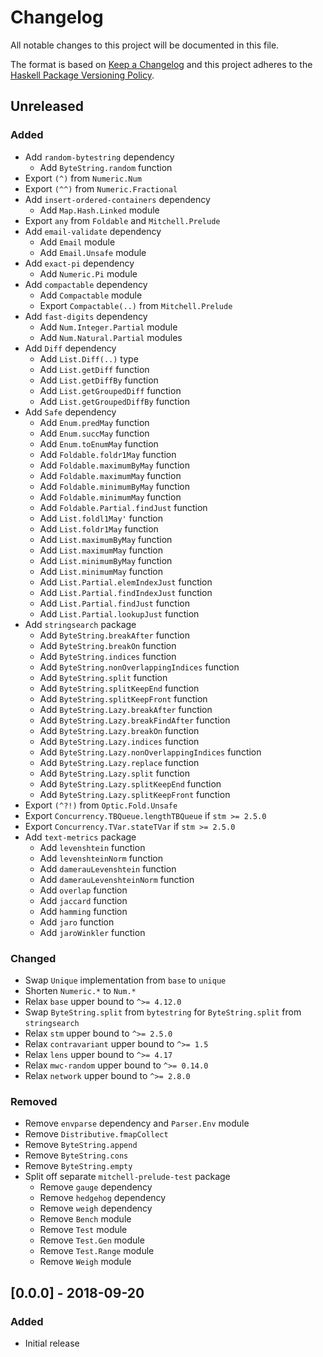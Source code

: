 # Changelog

All notable changes to this project will be documented in this file.

The format is based on [Keep a Changelog](http://keepachangelog.com/)
and this project adheres to the [Haskell Package Versioning Policy](https://pvp.haskell.org/).

## Unreleased

### Added
- Add `random-bytestring` dependency
  - Add `ByteString.random` function
- Export `(^)` from `Numeric.Num`
- Export `(^^)` from `Numeric.Fractional`
- Add `insert-ordered-containers` dependency
  - Add `Map.Hash.Linked` module
- Export `any` from `Foldable` and `Mitchell.Prelude`
- Add `email-validate` dependency
  - Add `Email` module
  - Add `Email.Unsafe` module
- Add `exact-pi` dependency
  - Add `Numeric.Pi` module
- Add `compactable` dependency
  - Add `Compactable` module
  - Export `Compactable(..)` from `Mitchell.Prelude`
- Add `fast-digits` dependency
  - Add `Num.Integer.Partial` module
  - Add `Num.Natural.Partial` modules
- Add `Diff` dependency
  - Add `List.Diff(..)` type
  - Add `List.getDiff` function
  - Add `List.getDiffBy` function
  - Add `List.getGroupedDiff` function
  - Add `List.getGroupedDiffBy` function
- Add `Safe` dependency
  - Add `Enum.predMay` function
  - Add `Enum.succMay` function
  - Add `Enum.toEnumMay` function
  - Add `Foldable.foldr1May` function
  - Add `Foldable.maximumByMay` function
  - Add `Foldable.maximumMay` function
  - Add `Foldable.minimumByMay` function
  - Add `Foldable.minimumMay` function
  - Add `Foldable.Partial.findJust` function
  - Add `List.foldl1May'` function
  - Add `List.foldr1May` function
  - Add `List.maximumByMay` function
  - Add `List.maximumMay` function
  - Add `List.minimumByMay` function
  - Add `List.minimumMay` function
  - Add `List.Partial.elemIndexJust` function
  - Add `List.Partial.findIndexJust` function
  - Add `List.Partial.findJust` function
  - Add `List.Partial.lookupJust` function
- Add `stringsearch` package
  - Add `ByteString.breakAfter` function
  - Add `ByteString.breakOn` function
  - Add `ByteString.indices` function
  - Add `ByteString.nonOverlappingIndices` function
  - Add `ByteString.split` function
  - Add `ByteString.splitKeepEnd` function
  - Add `ByteString.splitKeepFront` function
  - Add `ByteString.Lazy.breakAfter` function
  - Add `ByteString.Lazy.breakFindAfter` function
  - Add `ByteString.Lazy.breakOn` function
  - Add `ByteString.Lazy.indices` function
  - Add `ByteString.Lazy.nonOverlappingIndices` function
  - Add `ByteString.Lazy.replace` function
  - Add `ByteString.Lazy.split` function
  - Add `ByteString.Lazy.splitKeepEnd` function
  - Add `ByteString.Lazy.splitKeepFront` function
- Export `(^?!)` from `Optic.Fold.Unsafe`
- Export `Concurrency.TBQueue.lengthTBQueue` if `stm >= 2.5.0`
- Export `Concurrency.TVar.stateTVar` if `stm >= 2.5.0`
- Add `text-metrics` package
  - Add `levenshtein` function
  - Add `levenshteinNorm` function
  - Add `damerauLevenshtein` function
  - Add `damerauLevenshteinNorm` function
  - Add `overlap` function
  - Add `jaccard` function
  - Add `hamming` function
  - Add `jaro` function
  - Add `jaroWinkler` function

### Changed
- Swap `Unique` implementation from `base` to `unique`
- Shorten `Numeric.*` to `Num.*`
- Relax `base` upper bound to `^>= 4.12.0`
- Swap `ByteString.split` from `bytestring` for `ByteString.split` from `stringsearch`
- Relax `stm` upper bound to `^>= 2.5.0`
- Relax `contravariant` upper bound to `^>= 1.5`
- Relax `lens` upper bound to `^>= 4.17`
- Relax `mwc-random` upper bound to `^>= 0.14.0`
- Relax `network` upper bound to `^>= 2.8.0`

### Removed
- Remove `envparse` dependency and `Parser.Env` module
- Remove `Distributive.fmapCollect`
- Remove `ByteString.append`
- Remove `ByteString.cons`
- Remove `ByteString.empty`
- Split off separate `mitchell-prelude-test` package
  - Remove `gauge` dependency
  - Remove `hedgehog` dependency
  - Remove `weigh` dependency
  - Remove `Bench` module
  - Remove `Test` module
  - Remove `Test.Gen` module
  - Remove `Test.Range` module
  - Remove `Weigh` module

## [0.0.0] - 2018-09-20

### Added
- Initial release
